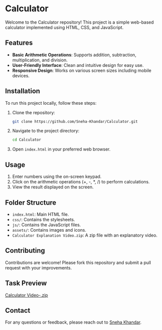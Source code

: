 # Calculator

Welcome to the Calculator repository! This project is a simple web-based calculator implemented using HTML, CSS, and JavaScript.

## Features

- **Basic Arithmetic Operations**: Supports addition, subtraction, multiplication, and division.
- **User-Friendly Interface**: Clean and intuitive design for easy use.
- **Responsive Design**: Works on various screen sizes including mobile devices.

## Installation

To run this project locally, follow these steps:

1. Clone the repository:
    ```bash
    git clone https://github.com/Sneha-Khandar/Calculator.git
    ```
2. Navigate to the project directory:
    ```bash
    cd Calculator
    ```
3. Open `index.html` in your preferred web browser.

## Usage

1. Enter numbers using the on-screen keypad.
2. Click on the arithmetic operations (+, -, *, /) to perform calculations.
3. View the result displayed on the screen.

## Folder Structure

- `index.html`: Main HTML file.
- `css/`: Contains the stylesheets.
- `js/`: Contains the JavaScript files.
- `assets/`: Contains images and icons.
- `Calculator Explanation Video.zip`: A zip file with an explanatory video.

## Contributing

Contributions are welcome! Please fork this repository and submit a pull request with your improvements.

## Task Preview

[Calculator Video-.zip](https://github.com/user-attachments/files/15585405/Calculator.Video-.zip)

## Contact

For any questions or feedback, please reach out to [Sneha Khandar](https://github.com/Sneha-Khandar).

